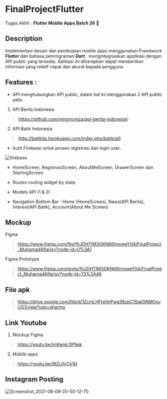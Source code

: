 # FinalProjectFlutter
Tugas Akhir : **Flutter Mobile Apps Batch 26** :wave:

## Description
Implementasi desain dan pembuatan mobile apps menggunakan Framework _**Flutter**_ dan bahasa pemrograman _**Dart**_ . mengintegrasikan applikasi dengan API public yang tersedia. Aplikasi ini diharapkan dapat memberikan informasi yang relatif cepat dan akurat kepada pengguna.

## Features :
* API
menghubungkan API public, dalam hal ini menggunakan 2 API public yaitu 
1. API Berita Indonesia 
> (https://github.com/renomureza/api-berita-indonesia)

2. API Batik Indonesia 
> (http://batikita.herokuapp.com/index.php/batik/all)

* Auth Firebase
untuk proses registrasi dan login user.

![firebase](https://user-images.githubusercontent.com/23287190/128629696-844160ca-7e18-48d5-8987-4e2db60d4224.png)

* HomeScreen, RegistrasiScreen, AboutMeScreen, DrawerScreen dan StartingScreen

* Routes
routing widget by state 

* Models API (1 & 2)

* Navigation Bottom Bar : Home (HomeScreen), News(API Berita), Interest(API Batik), Account(About Me Screen)


## Mockup 

Figma 
> https://www.figma.com/file/fhJDHTIM3GKN66lmoweY04/FinalProject_MuhamadAlfarisy?node-id=0%3A1

Figma Prototype 
> https://www.figma.com/proto/fhJDHTIM3GKN66lmoweY04/FinalProject_MuhamadAlfarisy?node-id=73%3A46

## File apk 
> https://drive.google.com/file/d/1ZcmLHFjg1mPwa38zpC1SjaiGNMOsvUG1/view?usp=sharing

## Link Youtube
1. Mockup Figma
> https://youtu.be/ImKemL0P9qk
2. Mobile apps
> https://youtu.be/iBZL0yCk1kI

## Instagram Posting

![Screenshot_2021-08-08-20-50-12-70](https://user-images.githubusercontent.com/23287190/128635780-5d3e7acc-ae93-4428-8e45-00ddcbc74fbf.png)



